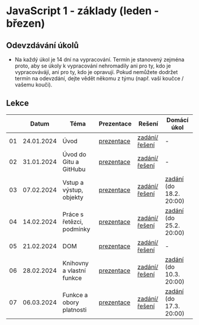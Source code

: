 # JavaScript 1 - základy (leden - březen)

## Odevzdávání úkolů

* Na každý úkol je 14 dní na vypracování. Termín je stanovený zejména proto, aby se úkoly k vypracování nehromadily ani pro ty, kdo je vypracovávájí, ani pro ty, kdo je opravují. Pokud nemůžete dodržet termín na odevzdání, dejte vědět někomu z týmu (např. vaší koučce / vašemu kouči).


## Lekce

|    | Datum     | Téma             | Prezentace                                                           | Rešení        | Domácí úkol
| -- | --------- | ---------------- | -------------------------------------------------------------------- | ------------- | -------------
| 01  | 24.01.2024 | Úvod | [prezentace](./pdfs/lekce01.pdf) | [zadání/řešení](./solution/lekce-01.md) | -
| 02  | 31.01.2024 | Úvod do Gitu a GitHubu | [prezentace](./pdfs/lekce02.pdf) | [zadání/řešení](./solution/lekce-02.md) | -
| 03  | 07.02.2024 | Vstup a výstup, objekty | [prezentace](https://kodim.cz/czechitas/js1/lekce/vstup-vystup-objekty/vstup) | [zadání/řešení](./solution/lekce-03.md) | [zadání](./solution/du_treti_lekce.md) (do 18.2. 20:00)
| 04  | 14.02.2024 | Práce s řetězci, podmínky | [prezentace](https://kodim.cz/czechitas/js1/lekce/retezce-podminky/vlastnosti-metody) | [zadání/řešení](./solution/lekce-04.md) | [zadání](./solution/du_ctvrta_lekce.md) (do 25.2. 20:00)
| 05  | 21.02.2024 | DOM | [prezentace](https://kodim.cz/czechitas/js1/lekce/dom-innerhtml/dom) | [zadání/řešení](./solution/lekce-05.md) | -
| 06  | 28.02.2024 | Knihovny a vlastní funkce | [prezentace](https://kodim.cz/czechitas/js1/lekce/knihovny-vlastni-funkce/knihovny) | [zadání/řešení](./solution/lekce-06.md) | [zadání](./solution/du_sesta_lekce.md) (do 10.3. 20:00)
| 07  | 06.03.2024 | Funkce a obory platnosti | [prezentace](https://kodim.cz/czechitas/js1/lekce/funkce-obory/null-undefined) | [zadání/řešení](./solution/lekce-07.md) | [zadání](./solution/du_sedma_lekce.md) (do 17.3. 20:00)